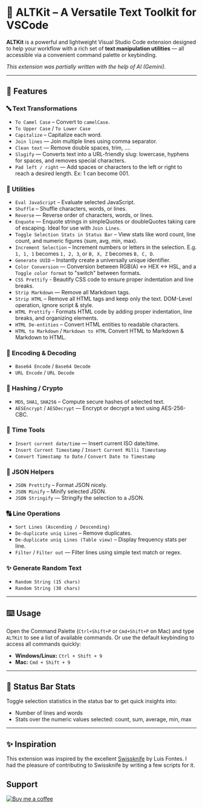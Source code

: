 # 🔧 ALTKit – A Versatile Text Toolkit for VSCode

**ALTKit** is a powerful and lightweight Visual Studio Code extension designed to help your workflow with a rich set of **text manipulation utilities** — all accessible via a convenient command palette or keybinding.

*This extension was partially written with the help of AI (Gemini).*

---

## 🚀 Features

### 🔤 Text Transformations
- `To Camel Case` – Convert to `camelCase`.
- `To Upper Case` / `To Lower Case`
- `Capitalize` – Capitalize each word.
- `Join lines` — Join multiple lines using comma separator.
- `Clean text` — Remove double spaces, trim, ….
- `Slugify` — Converts text into a URL-friendly slug: lowercase, hyphens for spaces, and removes special characters.
- `Pad left / right` — Add spaces or characters to the left or right to reach a desired length. Ex: 1 can become 001.

### 🧠 Utilities
- `Eval JavaScript` – Evaluate selected JavaScript.
- `Shuffle` – Shuffle characters, words, or lines.
- `Reverse` — Reverse order of characters, words, or lines.
- `Enquote` — Enquote strings in simpleQuotes or doubleQuotes taking care of escaping. Ideal for use with `Join Lines`.
- `Toggle Selection Stats in Status Bar` – View stats like word count, line count, and numeric figures (sum, avg, min, max).
- `Increment Selection` – Increment numbers or letters in the selection. E.g. `1, 1, 1` becomes `1, 2, 3`, or `B, X, Z` becomes `B, C, D`.
- `Generate UUID` – Instantly create a universally unique identifier.
- `Color Conversion` — Conversion between RGB(A) <-> HEX <-> HSL, and a `Toggle color format` to "switch" between formats.
- `CSS Prettify` - Beautify CSS code to ensure proper indentation and line breaks.
- `Strip Markdown` — Remove all Markdown tags.
- `Strip HTML` – Remove all HTML tags and keep only the text. DOM-Level operation, ignore script & style.
- `HTML Prettify` - Formats HTML code by adding proper indentation, line breaks, and organizing elements.
- `HTML De-entities` – Convert HTML entities to readable characters.
- `HTML to Markdown` / `Markdown to HTML` Convert HTML to Markdown & Markdown to HTML.

### 🔁 Encoding & Decoding
- `Base64 Encode` / `Base64 Decode`
- `URL Encode` / `URL Decode`

### 🔐 Hashing / Crypto
- `MD5`, `SHA1`, `SHA256` – Compute secure hashes of selected text.
- `AESEncrypt` / `AESDecrypt` — Encrypt or decrypt a text using AES-256-CBC.

### 📅 Time Tools
- `Insert current date/time` — Insert current ISO date/time.
- `Insert Current Timestamp` / `Insert Current Milli Timestamp`
- `Convert Timestamp to Date` / `Convert Date to Timestamp`

### 📄 JSON Helpers
- `JSON Prettify` – Format JSON nicely.
- `JSON Minify` – Minify selected JSON.
- `JSON Stringify` — Stringify the selection to a JSON.

### 🔠 Line Operations
- `Sort Lines (Ascending / Descending)`
- `De-duplicate uniq Lines` – Remove duplicates.
- `De-duplicate uniq Lines (Table view)` – Display frequency stats per line.
- `Filter` / `Filter out` — Filter lines using simple text match or regex.

### ✨ Generate Random Text
- `Random String (15 chars)`
- `Random String (30 chars)`

---

## ⌨️ Usage

Open the Command Palette (`Ctrl+Shift+P` or `Cmd+Shift+P` on Mac) and type `ALTKit` to see a list of available commands.
Or use the default keybinding to access all commands quickly:

- **Windows/Linux:** `Ctrl + Shift + 9`
- **Mac:** `Cmd + Shift + 9`

---

## 📸 Status Bar Stats

Toggle selection statistics in the status bar to get quick insights into:
- Number of lines and words
- Stats over the numeric values selected: count, sum, average, min, max

---

## ✨ Inspiration

This extension was inspired by the excellent [Swissknife](https://marketplace.visualstudio.com/items?itemName=luisfontes19.vscode-swissknife) by Luis Fontes. I had the pleasure of contributing to Swissknife by writing a few scripts for it.

## Support

[![Buy me a coffee](https://img.buymeacoffee.com/button-api/?text=Buy%20me%20a%20coffee&emoji=&slug=zlitus&button_colour=FFDD00&font_colour=000000&font_family=Cookie&outline_colour=000000&coffee_colour=ffffff)](https://www.buymeacoffee.com/zlitus)
